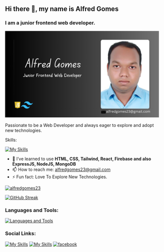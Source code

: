 
## Hi there 👋, my name is Alfred Gomes
### I am a junior frontend web developer.

![I am a junior frontend web developer.](https://raw.githubusercontent.com/AlfredGomes23/AlfredGomes23/main/My%20Profile%20Cover.png)

Passionate to be a Web Developer and always eager to explore and adopt new technologies.

<p>Skills:</p>

[![My Skills](https://skillicons.dev/icons?i=html,css,js,tailwind,react)](https://skillicons.dev)


- 🌱 I’ve learned to use **HTML, CSS, Tailwind, React, Firebase and also ExpressJS, NodeJS, MongoDB**
- 📫 How to reach me: alfredgomes23@gmail.com 
- ⚡ Fun fact: Love To Explore New Technologies. 


<p align="left"> <a href="https://github.com/ryo-ma/github-profile-trophy"><img src="https://github-profile-summary-cards.vercel.app/api/cards/profile-details?username=AlfredGomes23&theme=transparent" alt="alfredgomes23" /></a> </p>


<a href="https://git.io/streak-stats"><img src="https://github-readme-streak-stats.herokuapp.com?user=AlfredGomes23&theme=transparent&hide_border=true&date_format=j%20M%5B%20Y%5D" alt="GitHub Streak" /></a>


<h3 align="left">Languages and Tools:</h3>


[![Languages and Tools](https://skillicons.dev/icons?i=html,css,js,tailwind,react,firebase,express,nodejs,mongodb,vite)](https://skillicons.dev)

<h3 align="left">Social Links:</h3>


[![My Skills](https://skillicons.dev/icons?i=github)](https://github.com/AlfredGomes23)
[![My Skills](https://skillicons.dev/icons?i=linkedin)](https://www.linkedin.com/in/alfredgomes23/)
[<img src='https://raw.githubusercontent.com/rahuldkjain/github-profile-readme-generator/master/src/images/icons/Social/facebook.svg' alt='facebook' height='40'>](https://www.facebook.com/alfred23.gomes) 



<!-- 
<p><img align="left" src="https://github-profile-summary-cards.vercel.app/api/cards/repos-per-language?username=AlfredGomes23&theme=transparent" alt="alfredgomes23" /></p> -->
<!-- 
[![trophy](https://github-profile-trophy.vercel.app/?username=AlfredGomes23)](https://github.com/ryo-ma/github-profile-trophy) -->




<!-- 
<p>&nbsp;<img align="center" src="https://github-profile-summary-cards.vercel.app/api/cards/stats?username=AlfredGomes23&theme=transparent" alt="alfredgomes23" /></p> -->

